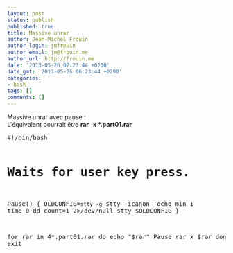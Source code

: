 ```yaml
---
layout: post
status: publish
published: true
title: Massive unrar
author: Jean-Michel Frouin
author_login: jmfrouin
author_email: jm@frouin.me
author_url: http://frouin.me
date: '2013-05-26 07:23:44 +0200'
date_gmt: '2013-05-26 06:23:44 +0200'
categories:
- bash
tags: []
comments: []
---
```

<p>Massive unrar avec pause :<br />
L'équivalent pourrait être <strong>rar -x *.part01.rar</strong></p>
<!--more-->
<pre class="brush:shell">#!/bin/bash

# Waits for user key press.
Pause()
{
 OLDCONFIG=`stty -g`
 stty -icanon -echo min 1 time 0
 dd count=1 2&gt;/dev/null
 stty $OLDCONFIG
}

for rar in 4*.part01.rar
do
  echo "$rar"
  Pause
  rar x $rar
done
exit</pre>
<!-- Matomo -->
<script type="text/javascript">
  var _paq = window._paq || [];
  /* tracker methods like "setCustomDimension" should be called before "trackPageView" */
  _paq.push(['trackPageView']);
  _paq.push(['enableLinkTracking']);
  (function() {
    var u="//stats.frouin.me/";
    _paq.push(['setTrackerUrl', u+'matomo.php']);
    _paq.push(['setSiteId', '1']);
    var d=document, g=d.createElement('script'), s=d.getElementsByTagName('script')[0];
    g.type='text/javascript'; g.async=true; g.defer=true; g.src=u+'matomo.js'; s.parentNode.insertBefore(g,s);
  })();
</script>
<!-- End Matomo Code -->
